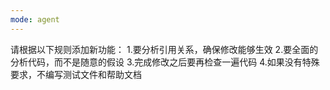 ```yaml
---
mode: agent
---
```

请根据以下规则添加新功能：
1.要分析引用关系，确保修改能够生效
2.要全面的分析代码，而不是随意的假设
3.完成修改之后要再检查一遍代码
4.如果没有特殊要求，不编写测试文件和帮助文档